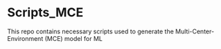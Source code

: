 # Scripts_MCE
This repo contains necessary scripts used to generate the Multi-Center-Environment (MCE) model for ML
